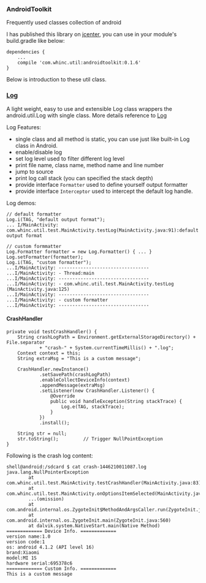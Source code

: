 
### AndroidToolkit

Frequently used classes collection of android

I has published this library on [jcenter][1], you can use in your module's build.gradle like below:

    dependencies {
        ...
        compile 'com.whinc.util:androidtoolkit:0.1.6'
    }

Below is introduction to these util class.

### [Log][wiki_Log]

A light weight, easy to use and extensible Log class wrappers the android.util.Log with single class. More details reference to [Log][wiki_Log]

Log Features:

* single class and all method is static, you can use just like built-in Log class in Android.
* enable/disable log
* set log level used to filter different log level
* print file name, class name, method name and line number
* jump to source
* print log call stack (you can specified the stack depth)
* provide interface `Formatter` used to define yourself output formatter
* provide interface `Interceptor` used to intercept the default log handle.

Log demos:

    // default formatter
    Log.i(TAG, "default output format");
    ... I/MainActivity: com.whinc.util.test.MainActivity.testLog(MainActivity.java:91):default output format

    // custom formmatter
    Log.Formatter formatter = new Log.Formatter() { ... }
    Log.setFormatter(formatter);
    Log.i(TAG, "custom formatter");
    ...I/MainActivity: ---------------------------------
    ...I/MainActivity: - Thread:main
    ...I/MainActivity: ---------------------------------
    ...I/MainActivity: - com.whinc.util.test.MainActivity.testLog (MainActivity.java:125)
    ...I/MainActivity: ---------------------------------
    ...I/MainActivity: - custom formatter
    ...I/MainActivity: ---------------------------------

#### CrashHandler

    private void testCrashHandler() {
        String crashLogPath = Environment.getExternalStorageDirectory() + File.separator
                + "crash-" + System.currentTimeMillis() + ".log";
        Context context = this;
        String extraMsg = "This is a custom message";

        CrashHandler.newInstance()
                .setSavePath(crashLogPath)
                .enableCollectDeviceInfo(context)
                .appendMessage(extraMsg)
                .setListener(new CrashHandler.Listener() {
                    @Override
                    public void handleException(String stackTrace) {
                        Log.e(TAG, stackTrace);
                    }
                })
                .install();

        String str = null;
        str.toString();         // Trigger NullPointException
    }

Following is the crash log content:

    shell@android:/sdcard $ cat crash-1446210011087.log
    java.lang.NullPointerException
            at com.whinc.util.test.MainActivity.testCrashHandler(MainActivity.java:83)
            at com.whinc.util.test.MainActivity.onOptionsItemSelected(MainActivity.java:52)
            ...(omission)
            at com.android.internal.os.ZygoteInit$MethodAndArgsCaller.run(ZygoteInit.java:793)
            at com.android.internal.os.ZygoteInit.main(ZygoteInit.java:560)
            at dalvik.system.NativeStart.main(Native Method)
    ============= Device Info. =============
    version name:1.0
    version code:1
    os: android 4.1.2 (API level 16)
    brand:Xiaomi
    model:MI 1S
    hardware serial:695378c6
    ============= Custom Info. =============
    This is a custom message

[1]:https://bintray.com/whinc/maven/androidtoolkit/view
[wiki_Log]:./wiki/Log.md
